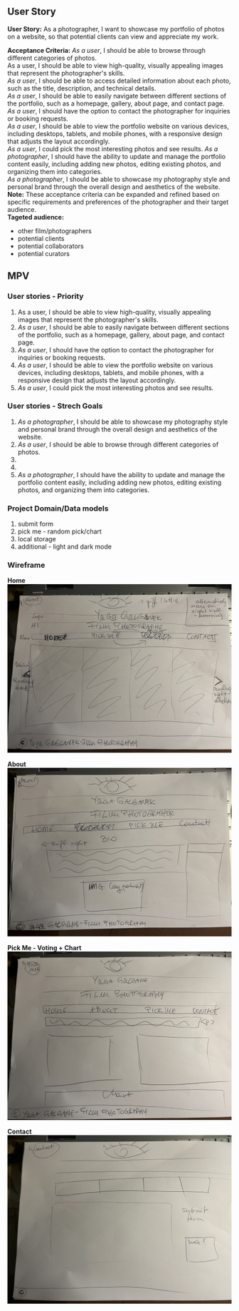 ## User Story
**User Story:** As a photographer, I want to showcase my portfolio of photos on a website, so that potential clients can view and appreciate my work.

**Acceptance Criteria:**
*As a user*, I should be able to browse through different categories of photos.  
As a user, I should be able to view high-quality, visually appealing images that represent the photographer's skills.  
*As a user*, I should be able to access detailed information about each photo, such as the title, description, and technical details.  
*As a user*, I should be able to easily navigate between different sections of the portfolio, such as a homepage, gallery, about page, and contact page.  
*As a user*, I should have the option to contact the photographer for inquiries or booking requests.  
*As a user*, I should be able to view the portfolio website on various devices, including desktops, tablets, and mobile phones, with a responsive design that adjusts the layout accordingly.  
*As a user*, I could pick the most interesting photos and see results.
*As a photographer*, I should have the ability to update and manage the portfolio content easily, including adding new photos, editing existing photos, and organizing them into categories.  
*As a photographer*, I should be able to showcase my photography style and personal brand through the overall design and aesthetics of the website.  
**Note:** These acceptance criteria can be expanded and refined based on specific requirements and preferences of the photographer and their target audience.    
**Tageted audience:**
- other film/photographers
- potential clients  
- potential collaborators
- potential curators

## MPV  
### User stories - Priority  
1. As a user, I should be able to view high-quality, visually appealing images that represent the photographer's skills.  
2. *As a user*, I should be able to easily navigate between different sections of the portfolio, such as a homepage, gallery, about page, and contact page.  
3. *As a user*, I should have the option to contact the photographer for inquiries or booking requests.    
4. *As a user*, I should be able to view the portfolio website on various devices, including desktops, tablets, and mobile phones, with a responsive design that adjusts the layout accordingly.  
5. *As a user*, I could pick the most interesting photos and see results.
### User stories - Strech Goals
1. *As a photographer*, I should be able to showcase my photography style and personal brand through the overall design and aesthetics of the website.  
2. *As a user*, I should be able to browse through different categories of photos.  
3. 
4. 
5. *As a photographer*, I should have the ability to update and manage the portfolio content easily, including adding new photos, editing existing photos, and organizing them into categories.


### Project Domain/Data models
1. submit form
2. pick me - random pick/chart
3. local storage
4. additional - light and dark mode

### Wireframe
**Home**  
![Home](images2/home.jpg)  

**About**  
![About](images2/about.jpg)  

**Pick Me - Voting + Chart**  
![Pick Me](<images2/pick me.jpg>)  

**Contact**  
![Alt text](<images2/contact submit.jpg>)  



